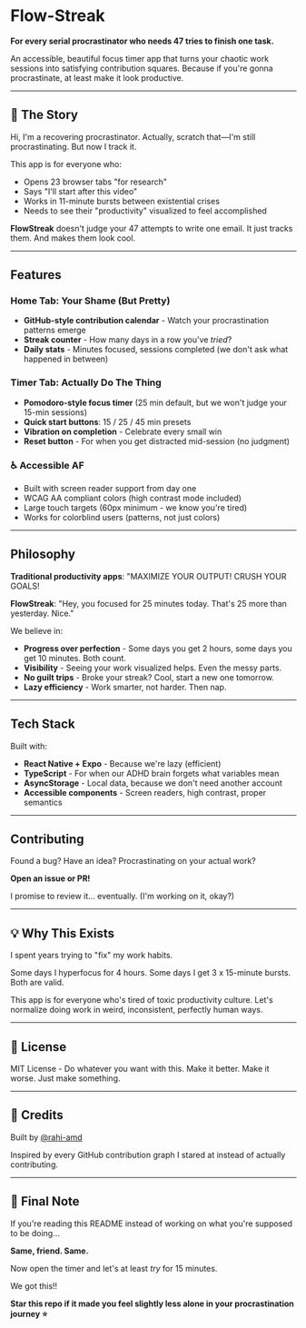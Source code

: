 # Flow-Streak

**For every serial procrastinator who needs 47 tries to finish one task.**

An accessible, beautiful focus timer app that turns your chaotic work sessions into satisfying contribution squares. Because if you're gonna procrastinate, at least make it look productive.

---

## 📖 The Story

Hi, I'm a recovering procrastinator. Actually, scratch that—I'm still procrastinating. But now I track it.

This app is for everyone who:
- Opens 23 browser tabs "for research"
- Says "I'll start after this video"
- Works in 11-minute bursts between existential crises
- Needs to see their "productivity" visualized to feel accomplished

**FlowStreak** doesn't judge your 47 attempts to write one email. It just tracks them. And makes them look cool.

---

##  Features

### **Home Tab: Your Shame (But Pretty)**
- **GitHub-style contribution calendar** - Watch your procrastination patterns emerge
- **Streak counter** - How many days in a row you've *tried*?
- **Daily stats** - Minutes focused, sessions completed (we don't ask what happened in between)

###  **Timer Tab: Actually Do The Thing**
- **Pomodoro-style focus timer** (25 min default, but we won't judge your 15-min sessions)
- **Quick start buttons**: 15 / 25 / 45 min presets
- **Vibration on completion** - Celebrate every small win
- **Reset button** - For when you get distracted mid-session (no judgment)

### ♿ **Accessible AF**
- Built with screen reader support from day one
- WCAG AA compliant colors (high contrast mode included)
- Large touch targets (60px minimum - we know you're tired)
- Works for colorblind users (patterns, not just colors)

---

##  Philosophy

**Traditional productivity apps**: "MAXIMIZE YOUR OUTPUT! CRUSH YOUR GOALS! 

**FlowStreak**: "Hey, you focused for 25 minutes today. That's 25 more than yesterday. Nice."

We believe in:
- **Progress over perfection** - Some days you get 2 hours, some days you get 10 minutes. Both count.
- **Visibility** - Seeing your work visualized helps. Even the messy parts.
- **No guilt trips** - Broke your streak? Cool, start a new one tomorrow.
- **Lazy efficiency** - Work smarter, not harder. Then nap.

---

##  Tech Stack

Built with:
- **React Native + Expo** - Because we're lazy (efficient)
- **TypeScript** - For when our ADHD brain forgets what variables mean
- **AsyncStorage** - Local data, because we don't need another account
- **Accessible components** - Screen readers, high contrast, proper semantics

---

##  Contributing

Found a bug? Have an idea? Procrastinating on your actual work?

**Open an issue or PR!** 

I promise to review it... eventually. (I'm working on it, okay?)

---

## 💡 Why This Exists

I spent years trying to "fix" my work habits. 


Some days I hyperfocus for 4 hours. Some days I get 3 x 15-minute bursts. Both are valid.

This app is for everyone who's tired of toxic productivity culture. Let's normalize doing work in weird, inconsistent, perfectly human ways.

---

## 📄 License

MIT License - Do whatever you want with this. Make it better. Make it worse. Just make something.

---

## 🙏 Credits

Built by [@rahi-amd](https://github.com/rahi-amd)

Inspired by every GitHub contribution graph I stared at instead of actually contributing.

---

## 💬 Final Note

If you're reading this README instead of working on what you're supposed to be doing...

**Same, friend. Same.**

Now open the timer and let's at least *try* for 15 minutes. 

We got this!!


**Star this repo if it made you feel slightly less alone in your procrastination journey ⭐**